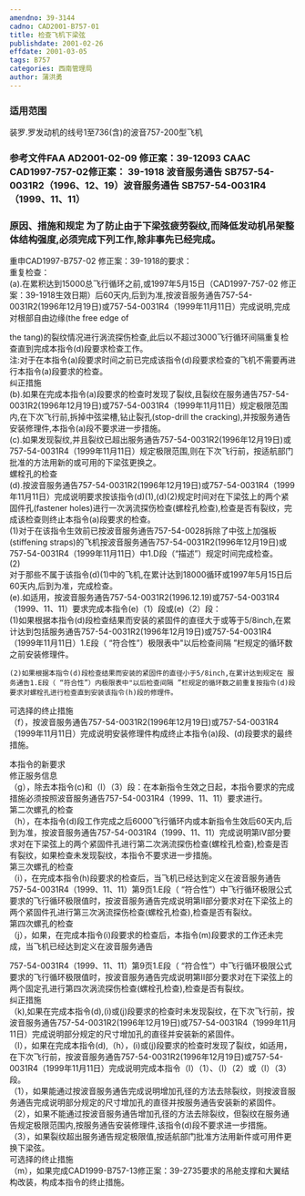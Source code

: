 ```yaml
---
amendno: 39-3144  
cadno: CAD2001-B757-01  
title: 检查飞机下梁弦  
publishdate: 2001-02-26  
effdate: 2001-03-05  
tags: B757  
categories: 西南管理局  
author: 蒲洪勇  
---
```

  
### 适用范围  
装罗.罗发动机的线号1至736(含)的波音757-200型飞机  
  
<!--more-->  
### 参考文件FAA AD2001-02-09 修正案：39-12093 CAAC CAD1997-757-02修正案： 39-1918 波音服务通告 SB757-54-0031R2（1996、12、19）波音服务通告 SB757-54-0031R4（1999、11、11）  
  
### 原因、措施和规定 为了防止由于下梁弦疲劳裂纹,而降低发动机吊架整体结构强度,必须完成下列工作,除非事先已经完成。  
重申CAD1997-B757-02 修正案：39-1918的要求：  
重复检查：  
(a).在累积达到15000总飞行循环之前,或1997年5月15日（CAD1997-757-02 修正案：39-1918生效日期）后60天内,后到为准,按波音服务通告757-54-0031R2(1996年12月19日)或757-54-0031R4（1999年11月11日）完成说明,完成对根部自由边缘(the free edge of  
  
the tang)的裂纹情况进行涡流探伤检查,此后以不超过3000飞行循环间隔重复检查直到完成本指令(d)段要求检查工作。  
    注:对于在本指令(a)段要求时间之前已完成该指令(d)段要求检查的飞机不需要再进行本指令(a)段要求的检查。  
纠正措施  
    (b).如果在完成本指令(a)段要求的检查时发现了裂纹,且裂纹在服务通告757-54-0031R2(1996年12月19日)或757-54-0031R4（1999年11月11日）规定极限范围内,在下次飞行前,拆掉中弦梁槽,钻止裂孔(stop-drill the cracking),并按服务通告安装修理件,本指令(a)段不要求进一步措施。  
    (c).如果发现裂纹,并且裂纹已超出服务通告757-54-0031R2(1996年12月19日)或757-54-0031R4（1999年11月11日）规定极限范围,则在下次飞行前，按适航部门批准的方法用新的或可用的下梁弦更换之。  
螺栓孔的检查  
(d).按波音服务通告757-54-0031R2(1996年12月19日)或757-54-0031R4（1999年11月11日）完成说明要求按该指令(d)(1),(d)(2)规定时间对在下梁弦上的两个紧固件孔(fastener holes)进行一次涡流探伤检查(螺栓孔检查),检查是否有裂纹，完成该检查则终止本指令(a)段要求的检查。  
    (1)对于在该指令生效前已按波音服务通告757-54-0028拆除了中弦上加强板(stiffening straps)的飞机按波音服务通告757-54-0031R2(1996年12月19日)或757-54-0031R4（1999年11月11日）中1.D段（“描述”）规定时间完成检查。  
(2)  
对于那些不属于该指令(d)(1)中的飞机,在累计达到18000循环或1997年5月15日后60天内,后到为准，完成检查。  
    (e).如适用，按波音服务通告757-54-0031R2(1996.12.19)或757-54-0031R4（1999、11、11）要求完成本指令(e)（1）段或(e)（2）段：  
    (1)如果根据本指令(d)段检查结果而安装的紧固件的直径大于或等于5/8inch,在累计达到包括服务通告757-54-0031R2(1996年12月19日)或757-54-0031R4（1999年11月11日）1.E段（ “符合性”）极限表中"以后检查间隔 ”栏规定的循环数之前安装修理件。  
  
    (2)如果根据本指令(d)段检查结果而安装的紧固件的直径小于5/8inch,在累计达到规定在 服务通告1.E段（ “符合性”）内极限表中"以后检查间隔 ”栏规定的循环数之前重复按指令(d)段要求对螺栓孔进行检查直到安装该指令(h)段的修理件。  
可选择的终止措施  
    （f），按波音服务通告757-54-0031R2(1996年12月19日)或757-54-0031R4（1999年11月11日）完成说明安装修理件构成终止本指令(a)段、(d)段要求的最终措施。  
  
本指令的新要求  
修正服务信息  
    （g），除去本指令(c)和（l）（3）段：在本新指令生效之日起，本指令要求的完成措施必须按照波音服务通告757-54-0031R4（1999、11、11）要求进行。  
第二次螺孔的检查  
    （h），在本指令(d)段工作完成之后6000飞行循环内或本新指令生效后60天内,后到为准，按波音服务通告757-54-0031R4（1999、11、11）完成说明第Ⅳ部分要求对在下梁弦上的两个紧固件孔进行第二次涡流探伤检查(螺栓孔检查),检查是否有裂纹，如果检查未发现裂纹，本指令不要求进一步措施。  
第三次螺孔的检查  
    （i），在完成本指令(h)段要求的检查后，当飞机已经达到定义在波音服务通告757-54-0031R4（1999、11、11）第9页1.E段（ “符合性”）中飞行循环极限公式要求的飞行循环极限值时，按波音服务通告完成说明第Ⅱ部分要求对在下梁弦上的两个紧固件孔进行第三次涡流探伤检查(螺栓孔检查),检查是否有裂纹。  
第四次螺孔的检查  
    （j），如果，在完成本指令(i)段要求的检查后，本指令(m)段要求的工作还未完成，当飞机已经达到定义在波音服务通告  
  
  
757-54-0031R4（1999、11、11）第9页1.E段（ “符合性”）中飞行循环极限公式要求的飞行循环极限值时，按波音服务通告完成说明第Ⅱ部分要求对在下梁弦上的两个固定孔进行第四次涡流探伤检查(螺栓孔检查),检查是否有裂纹。  
纠正措施  
    （k),如果在完成本指令(d),(i)或(j)段要求的检查时未发现裂纹，在下次飞行前，按波音服务通告757-54-0031R2(1996年12月19日)或757-54-0031R4（1999年11月11日）完成说明部分规定的尺寸增加孔的直径并安装新的紧固件。  
    （l），如果在完成本指令(d),（h），(i)或(j)段要求的检查时发现了裂纹，如适用，在下次飞行前，按波音服务通告757-54-0031R2(1996年12月19日)或757-54-0031R4（1999年11月11日）完成说明完成本指令（l）（1）、（l）（2）或（l）（3）段。  
        （1），如果能通过按波音服务通告完成说明增加孔径的方法去除裂纹，则按波音服务通告完成说明部分规定的尺寸增加孔的直径并按服务通告安装新的紧固件。  
        （2），如果不能通过按波音服务通告增加孔径的方法去除裂纹，但裂纹在服务通告规定极限范围内,按服务通告安装修理件,该指令(d)段不要求进一步措施。  
        （3），如果裂纹超出服务通告规定极限值,按适航部门批准方法用新件或可用件更换下梁弦。  
可选择的终止措施  
    （m），如果完成CAD1999-B757-13修正案：39-2735要求的吊舱支撑和大翼结构改装，构成本指令的终止措施。  
  

